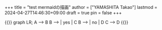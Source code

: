 +++
title = "test mermaidの描画"
author = ["YAMASHITA Takao"]
lastmod = 2024-04-27T14:46:30+09:00
draft = true
pin = false
+++

{{<mermaid>}}
graph LR;
  A --> B
  B --> | yes | C
  B --> | no  | D
  C --> D
{{</mermaid>}}
